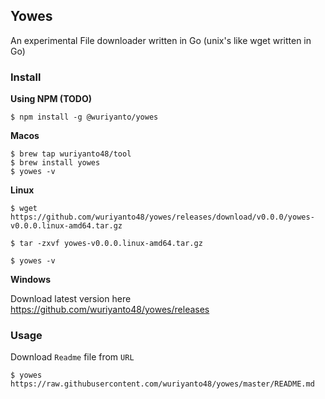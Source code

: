 ## Yowes

An experimental File downloader written in Go (unix's like wget written in Go)

### Install

<b>Using NPM (TODO)</b>
```shell
$ npm install -g @wuriyanto/yowes
```

<b>Macos</b>
```shell
$ brew tap wuriyanto48/tool
$ brew install yowes
$ yowes -v
```

<b>Linux</b>
```shell
$ wget https://github.com/wuriyanto48/yowes/releases/download/v0.0.0/yowes-v0.0.0.linux-amd64.tar.gz

$ tar -zxvf yowes-v0.0.0.linux-amd64.tar.gz

$ yowes -v
```

<b>Windows</b>

Download latest version here https://github.com/wuriyanto48/yowes/releases

### Usage

Download `Readme` file from `URL`
```shell
$ yowes https://raw.githubusercontent.com/wuriyanto48/yowes/master/README.md
```